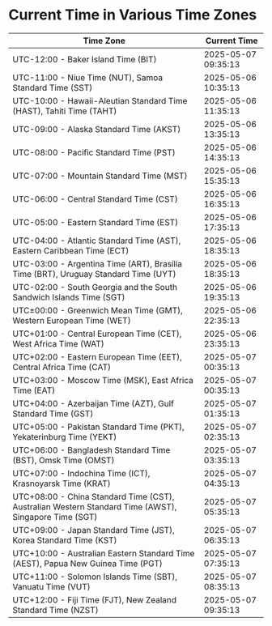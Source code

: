 # Current Time in Various Time Zones

| Time Zone | Current Time |
|-----------|--------------|
| UTC-12:00 - Baker Island Time (BIT) | 2025-05-07 09:35:13 |
| UTC-11:00 - Niue Time (NUT), Samoa Standard Time (SST) | 2025-05-06 10:35:13 |
| UTC-10:00 - Hawaii-Aleutian Standard Time (HAST), Tahiti Time (TAHT) | 2025-05-06 11:35:13 |
| UTC-09:00 - Alaska Standard Time (AKST) | 2025-05-06 13:35:13 |
| UTC-08:00 - Pacific Standard Time (PST) | 2025-05-06 14:35:13 |
| UTC-07:00 - Mountain Standard Time (MST) | 2025-05-06 15:35:13 |
| UTC-06:00 - Central Standard Time (CST) | 2025-05-06 16:35:13 |
| UTC-05:00 - Eastern Standard Time (EST) | 2025-05-06 17:35:13 |
| UTC-04:00 - Atlantic Standard Time (AST), Eastern Caribbean Time (ECT) | 2025-05-06 18:35:13 |
| UTC-03:00 - Argentina Time (ART), Brasília Time (BRT), Uruguay Standard Time (UYT) | 2025-05-06 18:35:13 |
| UTC-02:00 - South Georgia and the South Sandwich Islands Time (SGT) | 2025-05-06 19:35:13 |
| UTC±00:00 - Greenwich Mean Time (GMT), Western European Time (WET) | 2025-05-06 22:35:13 |
| UTC+01:00 - Central European Time (CET), West Africa Time (WAT) | 2025-05-06 23:35:13 |
| UTC+02:00 - Eastern European Time (EET), Central Africa Time (CAT) | 2025-05-07 00:35:13 |
| UTC+03:00 - Moscow Time (MSK), East Africa Time (EAT) | 2025-05-07 00:35:13 |
| UTC+04:00 - Azerbaijan Time (AZT), Gulf Standard Time (GST) | 2025-05-07 01:35:13 |
| UTC+05:00 - Pakistan Standard Time (PKT), Yekaterinburg Time (YEKT) | 2025-05-07 02:35:13 |
| UTC+06:00 - Bangladesh Standard Time (BST), Omsk Time (OMST) | 2025-05-07 03:35:13 |
| UTC+07:00 - Indochina Time (ICT), Krasnoyarsk Time (KRAT) | 2025-05-07 04:35:13 |
| UTC+08:00 - China Standard Time (CST), Australian Western Standard Time (AWST), Singapore Time (SGT) | 2025-05-07 05:35:13 |
| UTC+09:00 - Japan Standard Time (JST), Korea Standard Time (KST) | 2025-05-07 06:35:13 |
| UTC+10:00 - Australian Eastern Standard Time (AEST), Papua New Guinea Time (PGT) | 2025-05-07 07:35:13 |
| UTC+11:00 - Solomon Islands Time (SBT), Vanuatu Time (VUT) | 2025-05-07 08:35:13 |
| UTC+12:00 - Fiji Time (FJT), New Zealand Standard Time (NZST) | 2025-05-07 09:35:13 |
